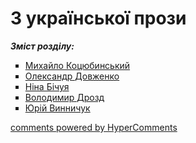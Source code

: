 <div id="hypercomments_widget" class="js-hypercomments-widget invisible"></div>

# З української прози

<b><i>Зміст розділу:</i></b>

<ul type="square">
<li class="chapter " data-level="1" data-path="kocubynskyu.html">
        <a href="kocubynskyu.html">
                <b></b>
            Михайло Коцюбинський
        </a>
</li>
<li class="chapter " data-level="2" data-path="dovzhenko.html">
        <a href="dovzhenko.html">
                <b></b>
            Олександр Довженко
        </a>
</li>
<li class="chapter " data-level="3" data-path="bichuya.html">
        <a href="bichuya.html">
                <b></b>
            Ніна Бічуя
        </a>
</li>
<li class="chapter " data-level="4" data-path="drozd.html">
        <a href="drozd.html">
                <b></b>
            Володимир Дрозд
        </a>
</li>
<li class="chapter " data-level="5" data-path="vynnychuk.html">
        <a href="vynnychuk.html">
                <b></b>
            Юрій Винничук
        </a>
</li>
    </ul>

<div class="js-hypercomments-container">
<a href="http://hypercomments.com" class="hc-link" title="comments widget">comments powered by HyperComments</a>
</div>